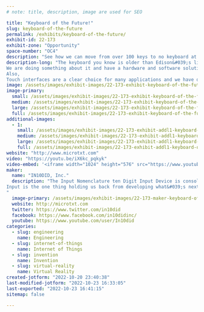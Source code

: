 ```yaml
---
# note: title, description, image are used for SEO

title: "Keyboard of the Future!"
slug: keyboard-of-the-future
permalink: /exhibits/keyboard-of-the-future/
exhibit-id: 22-173
exhibit-zone: "Opportunity"
space-number: "OC4"
description: "See how we can move from over 100 keys to no keyboard at all and input without looking or talking."
description-long: "The keyboard you know is older than Edison&#039;s light bulb and Tesla&#039;s AC power. It has over 100 parts and requires visual feedback or significant skills and coordination to operate. It becomes very difficult to use in small areas and doesn&#039;t fit in many others. 
We are doing something about it and have a hardware and software solution to address it. Our Decatxt keyboard won an International R&D 100 Award beating entries from National laboratories and fortune 500 companies. The next version is almost ready so see our latest prototype.  
Also,
Touch interfaces are a clear choice for many applications and we have developed a new method that provides text with tiny straight swipes of your fingers.  It can be applied in very small spaces, like the face of a watch, and you can type with just one finger, without looking.  See why we think that Microtxt could be the next really little big thing!  "
image: /assets/images/exhibit-images/22-173-exhibit-keyboard-of-the-future-facebook-microtxt-large.jpg
image-primary: 
  small: /assets/images/exhibit-images/22-173-exhibit-keyboard-of-the-future-facebook-microtxt-small.jpg
  medium: /assets/images/exhibit-images/22-173-exhibit-keyboard-of-the-future-facebook-microtxt-medium.jpg
  large: /assets/images/exhibit-images/22-173-exhibit-keyboard-of-the-future-facebook-microtxt-large.jpg
  full: /assets/images/exhibit-images/22-173-exhibit-keyboard-of-the-future-facebook-microtxt-full.jpg
additional-images: 
  - 1:
    small: /assets/images/exhibit-images/22-173-exhibit-addl1-keyboard-of-the-future-decatxt-2-2-google-front-page-small.jpg
    medium: /assets/images/exhibit-images/22-173-exhibit-addl1-keyboard-of-the-future-decatxt-2-2-google-front-page-medium.jpg
    large: /assets/images/exhibit-images/22-173-exhibit-addl1-keyboard-of-the-future-decatxt-2-2-google-front-page-large.jpg
    full: /assets/images/exhibit-images/22-173-exhibit-addl1-keyboard-of-the-future-decatxt-2-2-google-front-page-full.jpg
website: "http://www.microtxt.com"
video: "https://youtu.be/iX6kc_pqkyk"
video-embed: '<iframe width="1024" height="576" src="https://www.youtube.com/embed/iX6kc_pqkyk?feature=oembed" frameborder="0" allow="accelerometer; autoplay; clipboard-write; encrypted-media; gyroscope; picture-in-picture" allowfullscreen title="Microtxt: Reducing the keyboard to fit anywhere and text without looking."></iframe>'
maker: 
  name: "IN10DID, Inc."
  description: "The Input Nomenclature ten Digit Input Device is consolidating the QWERTY keyboard to just ten keys that you can type with just one hand. We have shown our DecaTxt keyboard before several times since the start of Maker Faire Orlando. We have a new one currently in development and would love to get some feedback from the maker crowd. 
Input is the one thing holding us back from developing what&#039;s next. Voice to text is great but we will always need to edit and correct errors. Our Decatxt and Microtxt solutions could show the way.
"
  image-primary: /assets/images/exhibit-images/22-173-maker-keyboard-of-the-future-linkedin-new-wall-graphic-medium.jpg
  website: http://microtxt.com
  twitter: https://www.twitter.com/in10did
  facebook: https://www.facebook.com/in10didinc/
  youtube: https://www.youtube.com/user/In10did
categories: 
  - slug: engineering
    name: Engineering
  - slug: internet-of-things
    name: Internet of Things
  - slug: invention
    name: Invention
  - slug: virtual-reality
    name: Virtual Reality
created-jotform: "2022-10-20 23:40:38"
last-modified-jotform: "2022-10-23 16:33:05"
last-exported: "2022-10-23 16:41:15"
sitemap: false

---
```

